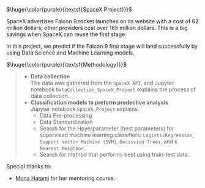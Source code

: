 $\huge{\color{purple}{\textsf{SpaceX Project}}}$

SpaceX advertises Falcon 9 rocket launches on its website with a cost of 62 million dollars; other providers cost over 165 million dollars. This is a big savings when SpaceX can reuse the first stage. 

In this project, we predict if the Falcon 9 first stage will land successfully by using Data Science and Machine Learning models.


$\huge{\color{purple}{\textsf{Methodology}}}$
>
> - **Data collection** <br/>
> The data was gathered from the `SpaceX API`, and Jupyter notebook `DataCollection_SpaceX_Project` explains the process of data collection.
> - **Classification models to preform predective analysis** <br/>
> Jupyter notebook `SpaceX_Project` explains:
>   * Data Pre-processing  <br/>
>   * Data Standardization  <br/>
>   * Search for the Hpyerparameter (best parameters) for supervised machine learning classifiers: `LogisticRegression`, `Support Vector Machine (SVM)`, `Decission Trees`, and `K Nearest Neighbor`. <br/>
>   * Search for method that performs best using train-test data.
 
Special thanks to:

* [Mona Hatami](https://github.com/monahatami1) for her mentoring course.
